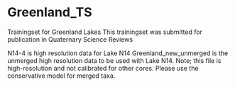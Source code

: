 # Greenland_TS
Trainingset for Greenland Lakes
This trainingset was submitted for publication in Quaternary Science Reviews

N14-4 is high resolution data for Lake N14
Greenland_new_unmerged is the unmerged high resolution data to be used with Lake N14. Note; this file is high-resolution and not calibrated for other cores. Please use the conservative model for merged taxa.
